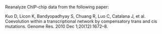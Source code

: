 Reanalyze ChIP-chip data from the following paper:

Kuo D, Licon K, Bandyopadhyay S, Chuang R, Luo C, Catalana J, et al. Coevolution within a transcriptional network by compensatory trans and cis mutations. Genome Res. 2010 Dec 1;20(12):1672–8. 

